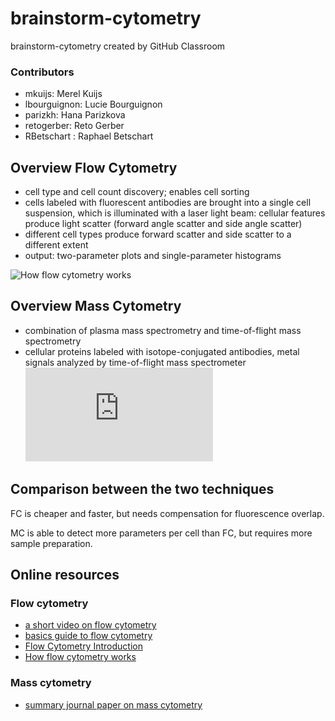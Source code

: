 # brainstorm-cytometry
brainstorm-cytometry created by GitHub Classroom

### **Contributors**
- mkuijs: Merel Kuijs
- lbourguignon: Lucie Bourguignon
- parizkh: Hana Parizkova
- retogerber: Reto Gerber
- RBetschart : Raphael Betschart

## **Overview Flow Cytometry**
- cell type and cell count discovery; enables cell sorting
- cells labeled with fluorescent antibodies are brought into a single cell suspension, which is illuminated with a laser light beam: cellular features produce light scatter (forward angle scatter and side angle scatter)
- different cell types produce forward scatter and side scatter to a different extent
- output: two-parameter plots and single-parameter histograms


![How flow cytometry works](http://a.static-abcam.com/CmsMedia/Media/flowcytometry01472px.jpg)




## **Overview Mass Cytometry**
- combination of plasma mass spectrometry and time-of-flight mass spectrometry
- cellular proteins labeled with isotope-conjugated antibodies, metal signals analyzed by time-of-flight mass spectrometer
![mass spectrometry figure](https://www.ncbi.nlm.nih.gov/core/lw/2.0/html/tileshop_pmc/tileshop_pmc_inline.html?title=Click%20on%20image%20to%20zoom&p=PMC3&id=4860251_nihms776744f1.jpg)




## **Comparison between the two techniques**

FC is cheaper and faster, but needs compensation for fluorescence overlap.

MC is able to detect more parameters per cell than FC, but requires more sample preparation.

## **Online resources**
### Flow cytometry
- [a short video on flow cytometry](https://www.youtube.com/watch?v=EQXPJ7eeesQ)
- [basics guide to flow cytometry](https://www.bio-rad-antibodies.com/introduction-to-flow-cytometry.html)
- [Flow Cytometry Introduction](https://www.bu.edu/flow-cytometry/files/2010/10/BD-Flow-Cytom-Learning-Guide.pdf)
- [How flow cytometry works](http://a.static-abcam.com/CmsMedia/Media/flowcytometry01472px.jpg)
### Mass cytometry
- [summary journal paper on mass cytometry](https://www.ncbi.nlm.nih.gov/pmc/articles/PMC4860251/)

